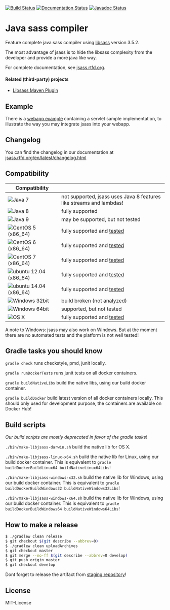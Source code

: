 [![Build Status](https://img.shields.io/travis/bit3/jsass/master.svg?style=flat-square)](https://travis-ci.org/bit3/jsass)
[![Documentation Status](https://readthedocs.org/projects/jsass/badge/?version=latest)](http://jsass.readthedocs.io/en/latest/)
[![Javadoc Status](https://javadocio-badges.herokuapp.com/io.bit3/jsass/badge.svg)](http://javadoc.io/doc/io.bit3/jsass/)

Java sass compiler
==================

Feature complete java sass compiler using [libsass][libsass] version 3.5.2.

The most advantage of jsass is to hide the libsass complexity from the developer and provide a more java like way.

For complete documentation, see [jsass.rtfd.org][jsass-docs].

[libsass]: https://github.com/sass/libsass
[jsass-docs]: http://jsass.rtfd.org/

#### Related (third-party) projects

- [Libsass Maven Plugin](https://github.com/warmuuh/libsass-maven-plugin)

Example
-------

There is a [webapp example](example/webapp) containing a servlet sample implementation, to illustrate the way you
may integrate jsass into your webapp.

Changelog
---------

You can find the changelog in our documentation at [jsass.rtfd.org/en/latest/changelog.html][changelog]

[changelog]: http://jsass.readthedocs.org/en/latest/changelog.html

Compatibility
-------------

| Compatibility                         |                                                                     |
| --------------------------------------|---------------------------------------------------------------------|
| ![Java 7][java7]                      | not supported, jsass uses Java 8 features like streams and lambdas! |
| ![Java 8][java8]                      | fully supported                                                     |
| ![Java 9][java9]                      | may be supported, but not tested                                    |
| ![CentOS 5 (x86_64)][centos5]         | fully supported and [tested][travis-ci]                             |
| ![CentOS 6 (x86_64)][centos6]         | fully supported and [tested][travis-ci]                             |
| ![CentOS 7 (x86_64)][centos7]         | fully supported and [tested][travis-ci]                             |
| ![ubuntu 12.04 (x86_64)][ubuntu12.04] | fully supported and [tested][travis-ci]                             |
| ![ubuntu 14.04 (x86_64)][ubuntu14.04] | fully supported and [tested][travis-ci]                             |
| ![Windows 32bit][windows32]           | build broken (not analyzed)                                         |
| ![Windows 64bit][windows64]           | supported, but not tested                                           |
| ![OS X][osx]                          | fully supported and [tested][travis-ci]                             |

A note to Windows: jsass may also work on Windows.
But at the moment there are no automated tests and the platform is not well tested!

[java7]: https://img.shields.io/badge/Java-7-red.svg?style=flat-square
[java8]: https://img.shields.io/badge/Java-8-green.svg?style=flat-square
[java9]: https://img.shields.io/badge/Java-9-yellow.svg?style=flat-square

[centos5]: https://img.shields.io/badge/CentOS-5%20%28x86_64%29-green.svg?style=flat-square
[centos6]: https://img.shields.io/badge/CentOS-6%20%28x86_64%29-green.svg?style=flat-square
[centos7]: https://img.shields.io/badge/CentOS-7%20%28x86_64%29-green.svg?style=flat-square
[ubuntu12.04]: https://img.shields.io/badge/ubuntu-12.04%20%28x86_64%29-green.svg?style=flat-square
[ubuntu14.04]: https://img.shields.io/badge/ubuntu-14.04%20%28x86_64%29-green.svg?style=flat-square

[windows32]: https://img.shields.io/badge/Windows-32bit_(broken)-red.svg?style=flat-square
[windows64]: https://img.shields.io/badge/Windows-64bit-yellow.svg?style=flat-square

[osx]: https://img.shields.io/badge/OS%20X-10+-green.svg?style=flat-square

[travis-ci]: https://travis-ci.org/bit3/jsass

Gradle tasks you should know
----------------------------

`gradle check` runs checkstyle, pmd, junit locally.

`gradle runDockerTests` runs junit tests on all docker containers.

`gradle buildNativeLibs` build the native libs, using our build docker container.

`gradle buildDocker` build latest version of all docker containers locally. This should only used for development purpose, the containers are available on Docker Hub!
 
Build scripts
-------------

*Our build scripts are mostly deprecated in favor of the gradle tasks!*

`./bin/make-libjsass-darwin.sh` build the native lib for OS X.
 
`./bin/make-libjsass-linux-x64.sh` build the native lib for Linux, using our build docker container. This is equivalent to `gradle buildDockerBuildLinux64 buildNativeLinux64Libs`!
 
`./bin/make-libjsass-windows-x32.sh` build the native lib for Windows, using our build docker container. This is equivalent to `gradle buildDockerBuildWindows32 buildNativeWindows32Libs`!
 
`./bin/make-libjsass-windows-x64.sh` build the native lib for Windows, using our build docker container. This is equivalent to `gradle buildDockerBuildWindows64 buildNativeWindows64Libs`!
 
How to make a release
---------------------

```bash
$ ./gradlew clean release
$ git checkout $(git describe --abbrev=0)
$ ./gradlew clean uploadArchives
$ git checkout master
$ git merge --no-ff $(git describe --abbrev=0 develop)
$ git push origin master
$ git checkout develop
```

Dont forget to release the artifact from [staging repository](https://oss.sonatype.org/#stagingRepositories)!

License
-------

MIT-License
